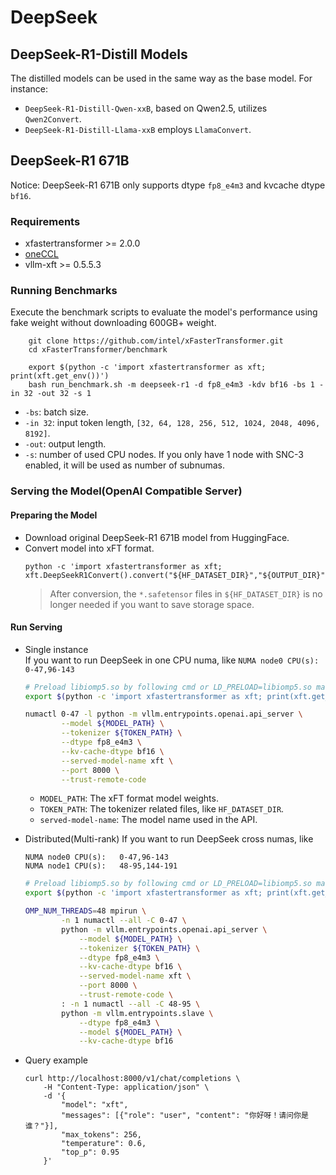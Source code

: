# DeepSeek

## DeepSeek-R1-Distill Models
The distilled models can be used in the same way as the base model. For instance:
- `DeepSeek-R1-Distill-Qwen-xxB`, based on Qwen2.5, utilizes `Qwen2Convert`.
- `DeepSeek-R1-Distill-Llama-xxB` employs `LlamaConvert`.

## DeepSeek-R1 671B
Notice: DeepSeek-R1 671B only supports dtype `fp8_e4m3` and kvcache dtype `bf16`.
### Requirements
- xfastertransformer >= 2.0.0
- [oneCCL](../../README.md#command-line)
- vllm-xft >= 0.5.5.3

### Running Benchmarks
Execute the benchmark scripts to evaluate the model's performance using fake weight without downloading 600GB+ weight.
```
    git clone https://github.com/intel/xFasterTransformer.git
    cd xFasterTransformer/benchmark

    export $(python -c 'import xfastertransformer as xft; print(xft.get_env())')
    bash run_benchmark.sh -m deepseek-r1 -d fp8_e4m3 -kdv bf16 -bs 1 -in 32 -out 32 -s 1
```
- `-bs`: batch size.
- `-in 32`: input token length, `[32, 64, 128, 256, 512, 1024, 2048, 4096, 8192]`.
- `-out`: output length.
- `-s`: number of used CPU nodes. If you only have 1 node with SNC-3 enabled, it will be used as number of subnumas.

### Serving the Model(OpenAI Compatible Server)
#### Preparing the Model
- Download original DeepSeek-R1 671B model from HuggingFace.
- Convert model into xFT format. 
    ```
    python -c 'import xfastertransformer as xft; xft.DeepSeekR1Convert().convert("${HF_DATASET_DIR}","${OUTPUT_DIR}")'
    ```
    >After conversion, the `*.safetensor` files in `${HF_DATASET_DIR}` is no longer needed if you want to save storage space.

#### Run Serving
- Single instance  
    If you want to run DeepSeek in one CPU numa, like `NUMA node0 CPU(s):   0-47,96-143`
    ```bash
    # Preload libiomp5.so by following cmd or LD_PRELOAD=libiomp5.so manually
    export $(python -c 'import xfastertransformer as xft; print(xft.get_env())')

    numactl 0-47 -l python -m vllm.entrypoints.openai.api_server \
            --model ${MODEL_PATH} \
            --tokenizer ${TOKEN_PATH} \
            --dtype fp8_e4m3 \
            --kv-cache-dtype bf16 \
            --served-model-name xft \
            --port 8000 \
            --trust-remote-code 
    ```
    - `MODEL_PATH`: The xFT format model weights.
    - `TOKEN_PATH`: The tokenizer related files, like `HF_DATASET_DIR`.
    - `served-model-name`: The model name used in the API.

- Distributed(Multi-rank)
    If you want to run DeepSeek cross numas, like 
    ```
    NUMA node0 CPU(s):   0-47,96-143
    NUMA node1 CPU(s):   48-95,144-191
    ```

    ```bash
    # Preload libiomp5.so by following cmd or LD_PRELOAD=libiomp5.so manually
    export $(python -c 'import xfastertransformer as xft; print(xft.get_env())')

    OMP_NUM_THREADS=48 mpirun \
            -n 1 numactl --all -C 0-47 \
            python -m vllm.entrypoints.openai.api_server \
                --model ${MODEL_PATH} \
                --tokenizer ${TOKEN_PATH} \
                --dtype fp8_e4m3 \
                --kv-cache-dtype bf16 \
                --served-model-name xft \
                --port 8000 \
                --trust-remote-code \
            : -n 1 numactl --all -C 48-95 \
            python -m vllm.entrypoints.slave \
                --dtype fp8_e4m3 \
                --model ${MODEL_PATH} \
                --kv-cache-dtype bf16
    ```
- Query example
    ```shell
    curl http://localhost:8000/v1/chat/completions \
        -H "Content-Type: application/json" \
        -d '{
            "model": "xft",
            "messages": [{"role": "user", "content": "你好呀！请问你是谁？"}],
            "max_tokens": 256,
            "temperature": 0.6,
            "top_p": 0.95
        }'
    ```